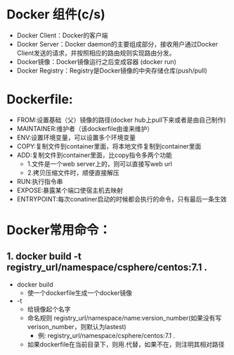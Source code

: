 # Docker 组件(c/s)
* Docker Client：Docker的客户端
* Docker Server：Docker daemon的主要组成部分，接收用户通过Docker Client发送的请求，并按照相应的路由规则实现路由分发。
* Docker镜像：Docker镜像运行之后变成容器 (docker run)
* Docker Registry：Registry是Docker镜像的中央存储仓库(push/pull)


# Dockerfile:
* FROM:设置基础（父）镜像的路径(docker hub上pull下来或者是由自己制作)
* MAINTAINER:维护者（该dockerfile由谁来维护）
* ENV:设置环境变量，可以设置多个环境变量
* COPY:复制文件到container里面，将本地文件复制到container里面
* ADD:复制文件到container里面，比copy指令多两个功能
    * 1.文件是一个web server上的，则可以直接写web url
    * 2.拷贝压缩文件时，顺便直接解压
* RUN:执行指令串
* EXPOSE:暴露某个端口使宿主机去映射
* ENTRYPOINT:每次conatiner启动的时候都会执行的命令，只有最后一条生效

# Docker常用命令：
## 1. docker build -t registry_url/namespace/csphere/centos:7.1 .
* docker build
    * 使一个dockerfile生成一个docker镜像
* -t
    * 给镜像起个名字
    * 命名规则    registry_url/namespace/name:version_number(如果没有写verison_number，则默认为lastest)
        * 例:
            registry_url/namespace/csphere/centos:7.1
     .
    * 如果dockerfile在当前目录下，则用.代替，如果不在，则注明其相对路径
